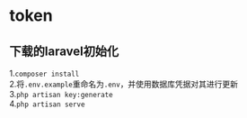 # token
## 下载的laravel初始化
1.`composer install`  
2.将`.env.example`重命名为`.env`，并使用数据库凭据对其进行更新  
3.`php artisan key:generate`  
4.`php artisan serve`  
